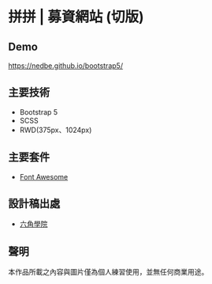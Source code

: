 # 拼拼 | 募資網站 (切版)

## Demo

https://nedbe.github.io/bootstrap5/


## 主要技術
* Bootstrap 5
* SCSS
* RWD(375px、1024px)

## 主要套件
* [Font Awesome](https://fontawesome.com/)

## 設計稿出處
* [六角學院](https://hexschool.github.io/boootstrap5WebLayout/)

## 聲明
本作品所載之內容與圖片僅為個人練習使用，並無任何商業用途。
